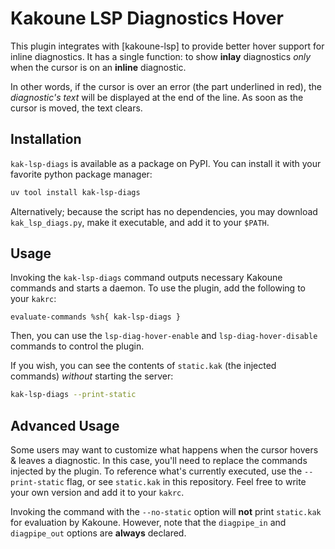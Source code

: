 <h1>Kakoune LSP Diagnostics Hover</h1>

This plugin integrates with [kakoune-lsp] to provide better hover support for
inline diagnostics. It has a single function: to show **inlay** diagnostics
_only_ when the cursor is on an **inline** diagnostic.

In other words, if the cursor is over an error (the part underlined in red), the
_diagnostic's text_ will be displayed at the end of the line. As soon as the
cursor is moved, the text clears.

## Installation

`kak-lsp-diags` is available as a package on PyPI. You can install it with your
favorite python package manager:

```sh
uv tool install kak-lsp-diags
```

Alternatively; because the script has no dependencies, you may download
`kak_lsp_diags.py`, make it executable, and add it to your `$PATH`.

## Usage

Invoking the `kak-lsp-diags` command outputs necessary Kakoune commands and
starts a daemon. To use the plugin, add the following to your `kakrc`:

```kak
evaluate-commands %sh{ kak-lsp-diags }
```

Then, you can use the `lsp-diag-hover-enable` and `lsp-diag-hover-disable`
commands to control the plugin.

If you wish, you can see the contents of `static.kak` (the injected commands)
_without_ starting the server:

```sh
kak-lsp-diags --print-static
```

## Advanced Usage

Some users may want to customize what happens when the cursor hovers & leaves a
diagnostic. In this case, you'll need to replace the commands injected by the
plugin. To reference what's currently executed, use the `--print-static` flag,
or see `static.kak` in this repository. Feel free to write your own version and
add it to your `kakrc`.

Invoking the command with the `--no-static` option will **not** print
`static.kak` for evaluation by Kakoune. However, note that the `diagpipe_in` and
`diagpipe_out` options are **always** declared.
